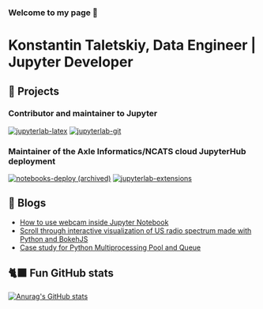 ### Welcome to my page 👋

# Konstantin Taletskiy, Data Engineer | Jupyter Developer

## 🌟 Projects

### Contributor and maintainer to Jupyter

[![jupyterlab-latex](https://github-readme-stats.vercel.app/api/pin/?username=jupyterlab&repo=jupyterlab-latex&theme=dark&show_owner=true)](https://github.com/jupyterlab/jupyterlab-latex)
[![jupyterlab-git](https://github-readme-stats.vercel.app/api/pin/?username=jupyterlab&repo=jupyterlab-git&theme=dark&show_owner=true)](https://github.com/jupyterlab/jupyterlab-git)

### Maintainer of the Axle Informatics/NCATS cloud JupyterHub deployment

[![notebooks-deploy (archived)](https://github-readme-stats.vercel.app/api/pin/?username=LabShare&repo=notebooks-deploy&theme=dark&show_owner=true)](https://github.com/LabShare/notebooks-deploy)
[![jupyterlab-extensions](https://github-readme-stats.vercel.app/api/pin/?username=LabShare&repo=jupyterlab-extensions&theme=dark&show_owner=true)](https://github.com/LabShare/jupyterlab-extensions)


## 📓 Blogs
  - [How to use webcam inside Jupyter Notebook](https://medium.com/@kostal91/displaying-real-time-webcam-stream-in-ipython-at-relatively-high-framerate-8e67428ac522)
  - [Scroll through interactive visualization of US radio spectrum made with Python and BokehJS](https://taletskiy.com/posts/bokeh-radio-spectrum/)
  - [Case study for Python Multiprocessing Pool and Queue](https://taletskiy.com/posts/python-pool-limited-queue-processing/)

## 🐈‍⬛ Fun GitHub stats
[![Anurag's GitHub stats](https://github-readme-stats.vercel.app/api?username=ktaletsk&theme=dark)](https://github.com/anuraghazra/github-readme-stats)
